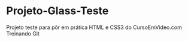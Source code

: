# Projeto-Glass-Teste
 Projeto teste para pôr em prática HTML e CSS3 do CursoEmVideo.com
 Treinando Git
